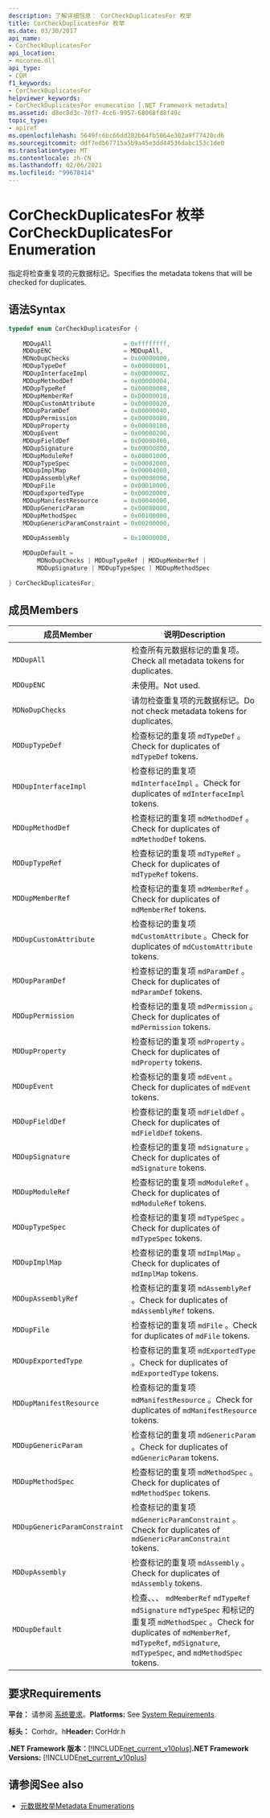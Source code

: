 ```yaml
---
description: 了解详细信息： CorCheckDuplicatesFor 枚举
title: CorCheckDuplicatesFor 枚举
ms.date: 03/30/2017
api_name:
- CorCheckDuplicatesFor
api_location:
- mscoree.dll
api_type:
- COM
f1_keywords:
- CorCheckDuplicatesFor
helpviewer_keywords:
- CorCheckDuplicatesFor enumeration [.NET Framework metadata]
ms.assetid: d8ec8d3c-70f7-4cc6-9957-68068fd8f49c
topic_type:
- apiref
ms.openlocfilehash: 5649fc6bc66dd282b64fb5064e302a9f77420cd6
ms.sourcegitcommit: ddf7edb67715a5b9a45e3dd44536dabc153c1de0
ms.translationtype: MT
ms.contentlocale: zh-CN
ms.lasthandoff: 02/06/2021
ms.locfileid: "99678414"
---
```

# <a name="corcheckduplicatesfor-enumeration"></a><span data-ttu-id="ea707-103">CorCheckDuplicatesFor 枚举</span><span class="sxs-lookup"><span data-stu-id="ea707-103">CorCheckDuplicatesFor Enumeration</span></span>

<span data-ttu-id="ea707-104">指定将检查重复项的元数据标记。</span><span class="sxs-lookup"><span data-stu-id="ea707-104">Specifies the metadata tokens that will be checked for duplicates.</span></span>  
  
## <a name="syntax"></a><span data-ttu-id="ea707-105">语法</span><span class="sxs-lookup"><span data-stu-id="ea707-105">Syntax</span></span>  
  
```cpp  
typedef enum CorCheckDuplicatesFor {  
  
    MDDupAll                    = 0xffffffff,  
    MDDupENC                    = MDDupAll,  
    MDNoDupChecks               = 0x00000000,  
    MDDupTypeDef                = 0x00000001,  
    MDDupInterfaceImpl          = 0x00000002,  
    MDDupMethodDef              = 0x00000004,  
    MDDupTypeRef                = 0x00000008,  
    MDDupMemberRef              = 0x00000010,  
    MDDupCustomAttribute        = 0x00000020,  
    MDDupParamDef               = 0x00000040,  
    MDDupPermission             = 0x00000080,  
    MDDupProperty               = 0x00000100,  
    MDDupEvent                  = 0x00000200,  
    MDDupFieldDef               = 0x00000400,  
    MDDupSignature              = 0x00000800,  
    MDDupModuleRef              = 0x00001000,  
    MDDupTypeSpec               = 0x00002000,  
    MDDupImplMap                = 0x00004000,  
    MDDupAssemblyRef            = 0x00008000,  
    MDDupFile                   = 0x00010000,  
    MDDupExportedType           = 0x00020000,  
    MDDupManifestResource       = 0x00040000,  
    MDDupGenericParam           = 0x00080000,  
    MDDupMethodSpec             = 0x00100000,  
    MDDupGenericParamConstraint = 0x00200000,  
  
    MDDupAssembly               = 0x10000000,  
  
    MDDupDefault =
        MDNoDupChecks | MDDupTypeRef | MDDupMemberRef |
        MDDupSignature | MDDupTypeSpec | MDDupMethodSpec  
  
} CorCheckDuplicatesFor;  
```  
  
## <a name="members"></a><span data-ttu-id="ea707-106">成员</span><span class="sxs-lookup"><span data-stu-id="ea707-106">Members</span></span>  
  
|<span data-ttu-id="ea707-107">成员</span><span class="sxs-lookup"><span data-stu-id="ea707-107">Member</span></span>|<span data-ttu-id="ea707-108">说明</span><span class="sxs-lookup"><span data-stu-id="ea707-108">Description</span></span>|  
|------------|-----------------|  
|`MDDupAll`|<span data-ttu-id="ea707-109">检查所有元数据标记的重复项。</span><span class="sxs-lookup"><span data-stu-id="ea707-109">Check all metadata tokens for duplicates.</span></span>|  
|`MDDupENC`|<span data-ttu-id="ea707-110">未使用。</span><span class="sxs-lookup"><span data-stu-id="ea707-110">Not used.</span></span>|  
|`MDNoDupChecks`|<span data-ttu-id="ea707-111">请勿检查重复项的元数据标记。</span><span class="sxs-lookup"><span data-stu-id="ea707-111">Do not check metadata tokens for duplicates.</span></span>|  
|`MDDupTypeDef`|<span data-ttu-id="ea707-112">检查标记的重复项 `mdTypeDef` 。</span><span class="sxs-lookup"><span data-stu-id="ea707-112">Check for duplicates of `mdTypeDef` tokens.</span></span>|  
|`MDDupInterfaceImpl`|<span data-ttu-id="ea707-113">检查标记的重复项 `mdInterfaceImpl` 。</span><span class="sxs-lookup"><span data-stu-id="ea707-113">Check for duplicates of `mdInterfaceImpl` tokens.</span></span>|  
|`MDDupMethodDef`|<span data-ttu-id="ea707-114">检查标记的重复项 `mdMethodDef` 。</span><span class="sxs-lookup"><span data-stu-id="ea707-114">Check for duplicates of `mdMethodDef` tokens.</span></span>|  
|`MDDupTypeRef`|<span data-ttu-id="ea707-115">检查标记的重复项 `mdTypeRef` 。</span><span class="sxs-lookup"><span data-stu-id="ea707-115">Check for duplicates of `mdTypeRef` tokens.</span></span>|  
|`MDDupMemberRef`|<span data-ttu-id="ea707-116">检查标记的重复项 `mdMemberRef` 。</span><span class="sxs-lookup"><span data-stu-id="ea707-116">Check for duplicates of `mdMemberRef` tokens.</span></span>|  
|`MDDupCustomAttribute`|<span data-ttu-id="ea707-117">检查标记的重复项 `mdCustomAttribute` 。</span><span class="sxs-lookup"><span data-stu-id="ea707-117">Check for duplicates of `mdCustomAttribute` tokens.</span></span>|  
|`MDDupParamDef`|<span data-ttu-id="ea707-118">检查标记的重复项 `mdParamDef` 。</span><span class="sxs-lookup"><span data-stu-id="ea707-118">Check for duplicates of `mdParamDef` tokens.</span></span>|  
|`MDDupPermission`|<span data-ttu-id="ea707-119">检查标记的重复项 `mdPermission` 。</span><span class="sxs-lookup"><span data-stu-id="ea707-119">Check for duplicates of `mdPermission` tokens.</span></span>|  
|`MDDupProperty`|<span data-ttu-id="ea707-120">检查标记的重复项 `mdProperty` 。</span><span class="sxs-lookup"><span data-stu-id="ea707-120">Check for duplicates of `mdProperty` tokens.</span></span>|  
|`MDDupEvent`|<span data-ttu-id="ea707-121">检查标记的重复项 `mdEvent` 。</span><span class="sxs-lookup"><span data-stu-id="ea707-121">Check for duplicates of `mdEvent` tokens.</span></span>|  
|`MDDupFieldDef`|<span data-ttu-id="ea707-122">检查标记的重复项 `mdFieldDef` 。</span><span class="sxs-lookup"><span data-stu-id="ea707-122">Check for duplicates of `mdFieldDef` tokens.</span></span>|  
|`MDDupSignature`|<span data-ttu-id="ea707-123">检查标记的重复项 `mdSignature` 。</span><span class="sxs-lookup"><span data-stu-id="ea707-123">Check for duplicates of `mdSignature` tokens.</span></span>|  
|`MDDupModuleRef`|<span data-ttu-id="ea707-124">检查标记的重复项 `mdModuleRef` 。</span><span class="sxs-lookup"><span data-stu-id="ea707-124">Check for duplicates of `mdModuleRef` tokens.</span></span>|  
|`MDDupTypeSpec`|<span data-ttu-id="ea707-125">检查标记的重复项 `mdTypeSpec` 。</span><span class="sxs-lookup"><span data-stu-id="ea707-125">Check for duplicates of `mdTypeSpec` tokens.</span></span>|  
|`MDDupImplMap`|<span data-ttu-id="ea707-126">检查标记的重复项 `mdImplMap` 。</span><span class="sxs-lookup"><span data-stu-id="ea707-126">Check for duplicates of `mdImplMap` tokens.</span></span>|  
|`MDDupAssemblyRef`|<span data-ttu-id="ea707-127">检查标记的重复项 `mdAssemblyRef` 。</span><span class="sxs-lookup"><span data-stu-id="ea707-127">Check for duplicates of `mdAssemblyRef` tokens.</span></span>|  
|`MDDupFile`|<span data-ttu-id="ea707-128">检查标记的重复项 `mdFile` 。</span><span class="sxs-lookup"><span data-stu-id="ea707-128">Check for duplicates of `mdFile` tokens.</span></span>|  
|`MDDupExportedType`|<span data-ttu-id="ea707-129">检查标记的重复项 `mdExportedType` 。</span><span class="sxs-lookup"><span data-stu-id="ea707-129">Check for duplicates of `mdExportedType` tokens.</span></span>|  
|`MDDupManifestResource`|<span data-ttu-id="ea707-130">检查标记的重复项 `mdManifestResource` 。</span><span class="sxs-lookup"><span data-stu-id="ea707-130">Check for duplicates of `mdManifestResource` tokens.</span></span>|  
|`MDDupGenericParam`|<span data-ttu-id="ea707-131">检查标记的重复项 `mdGenericParam` 。</span><span class="sxs-lookup"><span data-stu-id="ea707-131">Check for duplicates of `mdGenericParam` tokens.</span></span>|  
|`MDDupMethodSpec`|<span data-ttu-id="ea707-132">检查标记的重复项 `mdMethodSpec` 。</span><span class="sxs-lookup"><span data-stu-id="ea707-132">Check for duplicates of `mdMethodSpec` tokens.</span></span>|  
|`MDDupGenericParamConstraint`|<span data-ttu-id="ea707-133">检查标记的重复项 `mdGenericParamConstraint` 。</span><span class="sxs-lookup"><span data-stu-id="ea707-133">Check for duplicates of `mdGenericParamConstraint` tokens.</span></span>|  
|`MDDupAssembly`|<span data-ttu-id="ea707-134">检查标记的重复项 `mdAssembly` 。</span><span class="sxs-lookup"><span data-stu-id="ea707-134">Check for duplicates of `mdAssembly` tokens.</span></span>|  
|`MDDupDefault`|<span data-ttu-id="ea707-135">检查、、、 `mdMemberRef` `mdTypeRef` `mdSignature` `mdTypeSpec` 和标记的重复项 `mdMethodSpec` 。</span><span class="sxs-lookup"><span data-stu-id="ea707-135">Check for duplicates of `mdMemberRef`, `mdTypeRef`, `mdSignature`, `mdTypeSpec`, and `mdMethodSpec` tokens.</span></span>|  
  
## <a name="requirements"></a><span data-ttu-id="ea707-136">要求</span><span class="sxs-lookup"><span data-stu-id="ea707-136">Requirements</span></span>  

 <span data-ttu-id="ea707-137">**平台：** 请参阅 [系统要求](../../get-started/system-requirements.md)。</span><span class="sxs-lookup"><span data-stu-id="ea707-137">**Platforms:** See [System Requirements](../../get-started/system-requirements.md).</span></span>  
  
 <span data-ttu-id="ea707-138">**标头：** Corhdr。h</span><span class="sxs-lookup"><span data-stu-id="ea707-138">**Header:** CorHdr.h</span></span>  
  
 <span data-ttu-id="ea707-139">**.NET Framework 版本：**[!INCLUDE[net_current_v10plus](../../../../includes/net-current-v10plus-md.md)]</span><span class="sxs-lookup"><span data-stu-id="ea707-139">**.NET Framework Versions:** [!INCLUDE[net_current_v10plus](../../../../includes/net-current-v10plus-md.md)]</span></span>  
  
## <a name="see-also"></a><span data-ttu-id="ea707-140">请参阅</span><span class="sxs-lookup"><span data-stu-id="ea707-140">See also</span></span>

- [<span data-ttu-id="ea707-141">元数据枚举</span><span class="sxs-lookup"><span data-stu-id="ea707-141">Metadata Enumerations</span></span>](metadata-enumerations.md)
